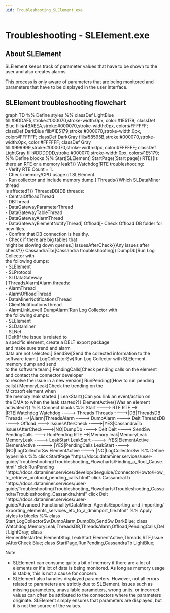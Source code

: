 ```yaml
---
uid: Troubleshooting_SLElement_exe
---
```


# Troubleshooting - SLElement.exe

## About SLElement

SLElement keeps track of parameter values that have to be shown to the user and also creates alarms.

This process is only aware of parameters that are being monitored and parameters that have to be displayed in the user interface.

## SLElement troubleshooting flowchart

<div class="mermaid">
graph TD
%% Define styles %%
classDef LightBlue fill:#9DDAF5,stroke:#000070,stroke-width:0px, color:#1E5179;
classDef Blue fill:#4BAEEA,stroke:#000070,stroke-width:0px, color:#FFFFFF;
classDef DarkBlue fill:#1E5179,stroke:#000070,stroke-width:0px, color:#FFFFFF;
classDef DarkGray fill:#58595B,stroke:#000070,stroke-width:0px, color:#FFFFFF;
classDef Gray fill:#999999,stroke:#000070,stroke-width:0px, color:#FFFFFF;
classDef LightGray fill:#DDDDDD,stroke:#000070,stroke-width:0px, color:#1E5179;
%% Define blocks %%
Start[SLElement]
StartPage([Start page])
RTE{{Is there an RTE or a memory leak?}}
Watchdog[RTE troubleshooting:<br/>- Verify RTE Count = 1.<br/>- Check memory/CPU usage of SLElement.<br/>- Run collector and include memory dump.]
Threads{{Which SLDataMiner thread <br>is affected?}}
ThreadsDB[DB threads:<br/>- CentralOffloadThread<br/>- DBThread<br/>- DataGatewayParameterThread<br/>- DataGatewayTableThread<br/>- DataGatewayAlarmThread<br/>- DataGatewayElementNotifyThread]
Offload[- Check Offload DB folder for new files.<br/>- Confirm that DB connection is healthy.<br/>- Check if there are big tables that <br>might be slowing down queries.]
IssuesAfterCheck{{Any issues after check?}}
CassandraTb([Cassandra troubleshooting])
DumpDb[Run Log Collector with <br> the following dumps:<br/>- SLElement<br/>- SLProtocol<br/>- SLDataGateway<br/>]
ThreadsAlarm[Alarm threads:<br/>- AlarmThread<br/>- AlarmOffloadThread<br/>- DataMinerNotificationsThread<br/>- ClientNotificationsThread<br/>- AlarmLinkLevel]
DumpAlarm[Run Log Collector with <br> the following dumps:<br/>- SLElement<br/>- SLDataminer<br/>- SLNet<br/>]
Delt[If the issue is related to <br> a specific element, create a DELT export package <br> and make sure trend and alarm <br> data are not selected.]
SendSw[Send the collected information to the software team.]
LogCollectorSw[Run Log Collector with SLElement <br>memory dump and send <br>to the software team.]
PendingCalls[Check pending calls on the element <br>and contact the connector developer <br>to resolve the issue in a new version]
RunPending([How to run pending calls])
MemoryLeak[Check the trending on the <br>Microsoft element when <br>the memory leak started.]
LeakStart{{Can you link an event/action on <br>the DMA to when the leak started?}}
ElementActive{{Was an element activated?}}
%% Connect blocks %%
Start ----> RTE
RTE --> |RTE|Watchdog
Watchdog ----> Threads
Threads ---->|DB|ThreadsDB
Threads -->|Alarm|ThreadsAlarm ----> DumpAlarm ----> Delt
ThreadsDB ----> Offload ---> IssuesAfterCheck ---->|YES|CassandraTb
IssuesAfterCheck--->|NO|DumpDb ----> Delt
Delt ----> SendSw
PendingCalls ---> RunPending
RTE -->|Memory leak|MemoryLeak
MemoryLeak ----> LeakStart
LeakStart ----> |YES|ElementActive
ElementActive -----> |YES|PendingCalls
LeakStart ----> |NO|LogCollectorSw
ElementActive ----> |NO|LogCollectorSw
%% Define hyperlinks %%
click StartPage "https://docs.dataminer.services/user-guide/Troubleshooting/Troubleshooting_Flowcharts/Finding_a_Root_Cause.html"
click RunPending "https://docs.dataminer.services/develop/devguide/Connector/Howto/How_to_retrieve_protocol_pending_calls.html"
click CassandraTb "https://docs.dataminer.services/user-guide/Troubleshooting/Troubleshooting_Flowcharts/Troubleshooting_Cassandra/Troubleshooting_Cassandra.html"
click Delt "https://docs.dataminer.services/user-guide/Advanced_Functionality/DataMiner_Agents/Exporting_and_importing/Exporting_elements_services_etc_to_a_dmimport_file.html"
%% Apply styles to blocks %%
class Start,LogCollectorSw,DumpAlarm,DumpDb,SendSw DarkBlue;
class Watchdog,MemoryLeak,ThreadsDB,ThreadsAlarm,Offload,PendingCalls,Delt LightGray;
class ElementRestarted,ElementStop,LeakStart,ElementActive,Threads,RTE,IssuesAfterCheck Blue;
class StartPage,RunPending,CassandraTb LightBlue;
</div>

> [!NOTE]
>
> - SLElement can consume quite a bit of memory if there are a lot of elements or if a lot of data is being monitored. As long as memory usage is stable, this is not a cause for concern.
> - SLElement also handles displayed parameters. However, not all errors related to parameters are strictly due to SLElement. Issues such as missing parameters, unavailable parameters, wrong units, or incorrect values can often be attributed to the connectors where the parameters originate. SLElement simply ensures that parameters are displayed, but it is not the source of the values.
